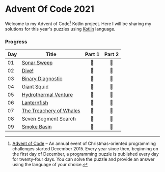 # Advent Of Code 2021

Welcome to my Advent of Code[^aoc] Kotlin project. Here I will be sharing my solutions for this year's puzzles using [Kotlin](https://kotlinlang.org) language.

### Progress
| Day | Title                                   | Part 1 | Part 2 |
|-----|-----------------------------------------|:------:|:------:|
| 01  | [Sonar Sweep](src/Day01.kt)             |   🌟   |   🌟   |
| 02  | [Dive!](src/Day02.kt)                   |   🌟   |   🌟   |
| 03  | [Binary Diagnostic](src/Day03.kt)       |   🌟   |   🌟   | 
| 04  | [Giant Squid](src/Day04.kt)             |   🌟   |   🌟   | 
| 05  | [Hydrothermal Venture](src/Day05.kt)    |   🌟   |   🌟   | 
| 06  | [Lanternfish](src/Day06.kt)             |   🌟   |   🌟   |
| 07  | [The Treachery of Whales](src/Day07.kt) |   🌟   |   🌟   |
| 08  | [Seven Segment Search](src/Day08.kt)    |   🌟   |   🌟   |
| 09  | [Smoke Basin](src/Day09.kt)             |   🌟   |   🌟   |


[^aoc]: [Advent of Code](https://adventofcode.com) – An annual event of Christmas-oriented programming challenges started December 2015.
Every year since then, beginning on the first day of December, a programming puzzle is published every day for twenty-four days.
You can solve the puzzle and provide an answer using the language of your choice.
